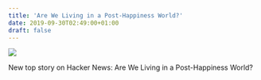 ```yaml
---
title: 'Are We Living in a Post-Happiness World?'
date: 2019-09-30T02:49:00+01:00
draft: false
---
```


![](https://ifttt.com/images/no_image_card.png)  

New top story on Hacker News: Are We Living in a Post-Happiness World?